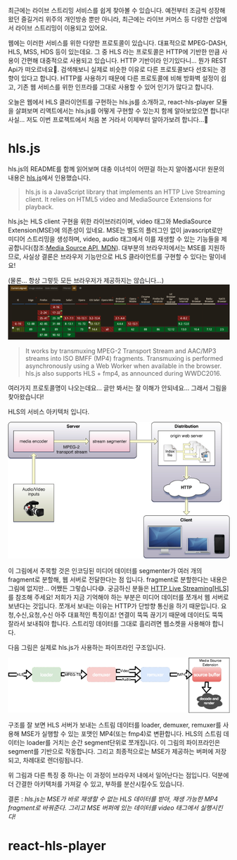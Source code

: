 최근에는 라이브 스트리밍 서비스를 쉽게 찾아볼 수 있습니다. 예전부터 조금씩 성장해왔던 즐길거리 위주의 개인방송 뿐만 아니라, 최근에는 라이브 커머스 등 다양한 산업에서 라이브 스트리밍이 이용되고 있어요.

웹에는 이러한 서비스를 위한 다양한 프로토콜이 있습니다. 대표적으로 MPEG-DASH, HLS, MSS, HDS 등이 있는데요. 그 중 HLS 라는 프로토콜은 HTTP에 기반한 만큼 사용이 간편해 대중적으로 사용되고 있습니다. HTTP 기반이라 인기있다니... 뭔가 REST Api가 떠오르네요🙂. 검색해보니 실제로 비슷한 이유로 다른 프로토콜보다 선호되는 경향이 있다고 합니다. HTTP를 사용하기 때문에 다른 프로토콜에 비해 방화벽 설정이 쉽고, 기존 웹 서비스를 위한 인프라를 그대로 사용할 수 있어 인기가 많다고 합니다.

오늘은 웹에서 HLS 클라이언트를 구현하는 hls.js를 소개하고, react-hls-player 모듈을 살펴보며 리액트에서는 hls.js를 어떻게 구현할 수 있는지 함께 알아보았으면 합니다! 사실... 저도 이번 프로젝트에서 처음 본 거라서 이제부터 알아가보려 합니다...🤣

# hls.js

hls.js의 README를 함께 읽어보며 대충 이녀석이 어떤걸 하는지 알아봅시다! 원문의 내용은 [hls.js](https://github.com/video-dev/hls.js/)에서 인용했습니다.

> hls.js is a JavaScript library that implements an HTTP Live Streaming client. It relies on HTML5 video and MediaSource Extensions for playback.

hls.js는 HLS client 구현을 위한 라이브러리이며, video 태그와 MediaSource Extension(MSE)에 의존성이 있네요. MSE는 별도의 플러그인 없이 javascript로만 미디어 스트리밍을 생성하며, video, audio 태그에서 이를 재생할 수 있는 기능들을 제공합니다(참조:[Media Source API, MDN](https://developer.mozilla.org/en-US/docs/Web/API/Media_Source_Extensions_API)). 대부분의 브라우저에서는 MSE를 지원하므로, 사실상 결론은 브라우저 기능만으로 HLS 클라이언트를 구현할 수 있다는 말이네요!

(물론... 항상 그렇듯 모든 브라우저가 제공하지는 않습니다...)
![image](./images/2021-30-13-hlsjs/caniuse.png)

> It works by transmuxing MPEG-2 Transport Stream and AAC/MP3 streams into ISO BMFF (MP4) fragments. Transmuxing is performed asynchronously using a Web Worker when available in the browser. hls.js also supports HLS + fmp4, as announced during WWDC2016.

여러가지 프로토콜명이 나오는데요... 글만 봐서는 잘 이해가 안되네요... 그래서 그림을 찾아왔습니다!

HLS의 서비스 아키텍처 입니다.

![image](./images/2021-30-13-hlsjs/hlsstructure.png)

이 그림에서 주목할 것은 인코딩된 미디어 데이터를 segmenter가 여러 개의 fragment로 분할해, 웹 서버로 전달한다는 점 입니다. fragment로 분할한다는 내용은 그림에 없지만... 어쨌든 그렇습니다😅. 궁금하신 분들은 [HTTP Live Streaming[HLS]](https://idlecomputer.tistory.com/93)를 참조해 주세요! 저희가 지금 기억해야 하는 부분은 미디어 데이터를 쪼개서 웹 서버로 보낸다는 것입니다. 쪼개서 보내는 이유는 HTTP가 단방향 통신을 하기 때문입니다. 요청,수신,요청,수신 아주 대표적인 특징이죠! 연결이 뚝뚝 끊기기 때문에 데이터도 뚝뚝 잘라서 보내줘야 합니다. 스트리밍 데이터를 그대로 흘리려면 웹소켓을 사용해야 합니다.

다음 그림은 실제로 hls.js가 사용하는 파이프라인 구조입니다.

![image](./images/2021-30-13-hlsjs/architecture.png)

구조를 잘 보면 HLS 서버가 보내는 스트림 데이터를 loader, demuxer, remuxer를 사용해 MSE가 실행할 수 있는 포맷인 MP4(또는 fmp4)로 변환합니다. HLS의 스트림 데이터는 loader를 거치는 순간 segment단위로 쪼개집니다. 이 그림의 파이프라인은 segment를 기반으로 작동합니다. 그리고 최종적으로는 MSE가 제공하는 버퍼에 저장되고, 차례대로 렌더링됩니다.

위 그림과 다른 특징 중 하나는 이 과정이 브라우저 내에서 일어난다는 점입니다. 덕분에 더 간결한 아키텍처를 가져갈 수 있고, 부하를 분산시킬수도 있습니다.

결론 : _hls.js는 MSE가 바로 재생할 수 없는 HLS 데이터를 받아, 재생 가능한 MP4 fragment로 바꿔준다. 그리고 MSE 버퍼에 있는 데이터를 video 태그에서 실행시킨다!_

# react-hls-player
